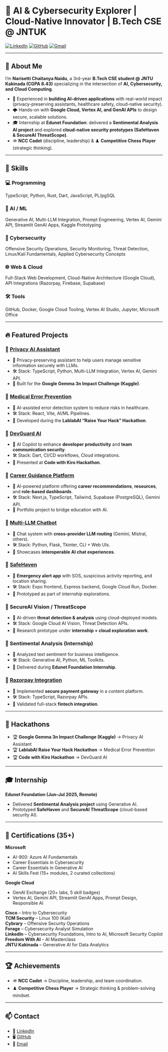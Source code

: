 # 🚀 AI & Cybersecurity Explorer | Cloud-Native Innovator | B.Tech CSE @ JNTUK

[![LinkedIn](https://img.shields.io/badge/LinkedIn-narisetti--chaitanya--naidu-blue?logo=linkedin)](https://linkedin.com/in/narisetti-chaitanya-naidu)
[![GitHub](https://img.shields.io/badge/GitHub-Ncn914491-181717?logo=github)](https://github.com/Ncn914491)
[![Gmail](https://img.shields.io/badge/Gmail-chaitanyanaidunarisetti@gmail.com-red?logo=gmail)](mailto:chaitanyanaidunarisetti@gmail.com)

---

## 👋 About Me
I’m **Narisetti Chaitanya Naidu**, a 3rd-year **B.Tech CSE student @ JNTU Kakinada (CGPA 8.43)** specializing in the intersection of **AI, Cybersecurity, and Cloud Computing**.  

- 🧠 Experienced in **building AI-driven applications** with real-world impact (privacy-preserving assistants, healthcare safety, cloud-native security).  
- 🌩️ Hands-on with **Google Cloud, Vertex AI, and GenAI APIs** to design secure, scalable solutions.  
- 🎓 Internship at **Edunet Foundation**: delivered a **Sentimental Analysis AI project** and explored **cloud-native security prototypes (SafeHaven & SecureAI ThreatScope)**.  
- 🪖 **NCC Cadet** (discipline, leadership) & ♟️ **Competitive Chess Player** (strategic thinking).  

---

## 🧰 Skills

### 💻 Programming
TypeScript, Python, Rust, Dart, JavaScript, PL/pgSQL

### 🤖 AI / ML
Generative AI, Multi-LLM Integration, Prompt Engineering, Vertex AI, Gemini API, Streamlit GenAI Apps, Kaggle Prototyping

### 🔐 Cybersecurity
Offensive Security Operations, Security Monitoring, Threat Detection, Linux/Kali Fundamentals, Applied Cybersecurity Concepts

### 🌐 Web & Cloud
Full-Stack Web Development, Cloud-Native Architecture (Google Cloud), API Integrations (Razorpay, Firebase, Supabase)

### 🛠 Tools
GitHub, Docker, Google Cloud Tooling, Vertex AI Studio, Jupyter, Microsoft Office

---

## 🔥 Featured Projects

### 🔹 [Privacy AI Assistant](https://github.com/Ncn914491/privacy_ai_assistant)
- 🎯 Privacy-preserving assistant to help users manage sensitive information securely with LLMs.  
- 🛠 Stack: TypeScript, Python, Multi-LLM Integration, Vertex AI, Gemini API.  
- 🚀 Built for the **Google Gemma 3n Impact Challenge (Kaggle)**.  

### 🔹 [Medical Error Prevention](https://github.com/Ncn914491/medical-error-prevention)
- 🎯 AI-assisted error detection system to reduce risks in healthcare.  
- 🛠 Stack: React, Vite, AI/ML Pipelines.  
- 🚀 Developed during the **LablabAI “Raise Your Hack” Hackathon**.  

### 🔹 [DevGuard AI](https://github.com/Ncn914491/devguard-ai-copilot)
- 🎯 AI Copilot to enhance **developer productivity** and **team communication security**.  
- 🛠 Stack: Dart, CI/CD workflows, Cloud integrations.  
- 🚀 Presented at **Code with Kiro Hackathon**.  

### 🔹 [Career Guidance Platform](https://github.com/Ncn914491/careerguidance)
- 🎯 AI-powered platform offering **career recommendations**, **resources**, and **role-based dashboards**.  
- 🛠 Stack: Next.js, TypeScript, Tailwind, Supabase (PostgreSQL), Gemini API.  
- 🚀 Portfolio project to bridge education with AI.  

### 🔹 [Multi-LLM Chatbot](https://github.com/Ncn914491/chatbot)
- 🎯 Chat system with **cross-provider LLM routing** (Gemini, Mistral, others).  
- 🛠 Stack: Python, Flask, Tkinter, CLI + Web UIs.  
- 🚀 Showcases **interoperable AI chat experiences**.  

### 🔹 [SafeHaven](https://github.com/Ncn914491/SafeHaven)
- 🎯 **Emergency alert app** with SOS, suspicious activity reporting, and location sharing.  
- 🛠 Stack: Expo frontend, Express backend, Google Cloud Run, Docker.  
- 🚀 Prototyped as part of internship explorations.  

### 🔹 SecureAI Vision / ThreatScope
- 🎯 AI-driven **threat detection & analysis** using cloud-deployed models.  
- 🛠 Stack: Google Cloud AI Vision, Threat Detection APIs.  
- 🚀 Research prototype under **internship + cloud exploration work**.  

### 🔹 Sentimental Analysis (Internship)
- 🎯 Analyzed text sentiment for business intelligence.  
- 🛠 Stack: Generative AI, Python, ML Toolkits.  
- 🚀 Delivered during **Edunet Foundation Internship**.  

### 🔹 [Razorpay Integration](https://github.com/Ncn914491/article-platform)
- 🎯 Implemented **secure payment gateway** in a content platform.  
- 🛠 Stack: TypeScript, Razorpay APIs.  
- 🚀 Validated full-stack **fintech integration**.  

---

## 🏁 Hackathons
- 🏆 **Google Gemma 3n Impact Challenge (Kaggle)** → Privacy AI Assistant  
- 🏆 **LablabAI Raise Your Hack Hackathon** → Medical Error Prevention  
- 🏆 **Code with Kiro Hackathon** → DevGuard AI  

---

## 🎓 Internship
**Edunet Foundation (Jun–Jul 2025, Remote)**  
- Delivered **Sentimental Analysis project** using Generative AI.  
- Prototyped **SafeHaven** and **SecureAI ThreatScope** (cloud-based security AI).  

---

## 🏅 Certifications (35+)
**Microsoft**  
- AI-900: Azure AI Fundamentals  
- Career Essentials in Cybersecurity  
- Career Essentials in Generative AI  
- AI Skills Fest (15+ modules, 2 curated collections)  

**Google Cloud**  
- GenAI Exchange (20+ labs, 5 skill badges)  
- Vertex AI, Gemini API, Streamlit GenAI Apps, Prompt Design, Responsible AI  

**Cisco** – Intro to Cybersecurity  
**TCM Security** – Linux 100 (Kali)  
**Cybrary** – Offensive Security Operations  
**Forage** – Cybersecurity Analyst Simulation  
**LinkedIn** – Cybersecurity Foundations, Intro to AI, Microsoft Security Copilot  
**Freedom With AI** – AI Masterclass  
**JNTU Kakinada** – Generative AI for Data Analytics  

---

## 🏆 Achievements
- 🪖 **NCC Cadet** → Discipline, leadership, and team coordination.  
- ♟️ **Competitive Chess Player** → Strategic thinking & problem-solving mindset.  

---

## 📫 Contact
- 🔗 [LinkedIn](https://linkedin.com/in/narisetti-chaitanya-naidu)  
- 🖥 [GitHub](https://github.com/Ncn914491)  
- 📧 [Email](mailto:chaitanyanaidunarisetti@gmail.com)  
